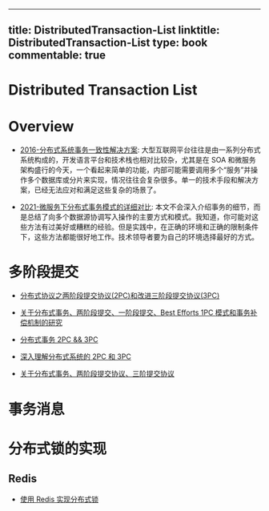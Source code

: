 
---
title: DistributedTransaction-List
linktitle: DistributedTransaction-List
type: book
commentable: true
---

# Distributed Transaction List

# Overview

- [2016-分布式系统事务一致性解决方案](http://www.infoq.com/cn/articles/solution-of-distributed-system-transaction-consistency): 大型互联网平台往往是由一系列分布式系统构成的，开发语言平台和技术栈也相对比较杂，尤其是在 SOA 和微服务架构盛行的今天，一个看起来简单的功能，内部可能需要调用多个“服务”并操作多个数据库或分片来实现，情况往往会复杂很多。单一的技术手段和解决方案，已经无法应对和满足这些复杂的场景了。

- [2021-微服务下分布式事务模式的详细对比](https://www.infoq.cn/article/qrsqlqqpboboud3z5mfy): 本文不会深入介绍事务的细节，而是总结了向多个数据源协调写入操作的主要方式和模式。我知道，你可能对这些方法有过美好或糟糕的经验。但是实践中，在正确的环境和正确的限制条件下，这些方法都能很好地工作。技术领导者要为自己的环境选择最好的方式。

# 多阶段提交

- [分布式协议之两阶段提交协议(2PC)和改进三阶段提交协议(3PC)](http://www.mamicode.com/info-detail-890945.html)

- [关于分布式事务、两阶段提交、一阶段提交、Best Efforts 1PC 模式和事务补偿机制的研究](http://blog.csdn.net/bluishglc/article/details/7612811)

- [分布式事务 2PC && 3PC](http://int64.me/2016/%E5%88%86%E5%B8%83%E5%BC%8F%E4%BA%8B%E5%8A%A12PC%20&&%203PC.html)

- [深入理解分布式系统的 2PC 和 3PC](http://www.hollischuang.com/archives/1580)

- [关于分布式事务、两阶段提交协议、三阶提交协议](http://www.hollischuang.com/archives/681)

# 事务消息

# 分布式锁的实现

## Redis

- [使用 Redis 实现分布式锁](http://blog.jobbole.com/95211/)

    